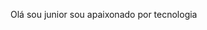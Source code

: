 Olá sou junior sou apaixonado por tecnologia

<!---
FerreiraNunes/FerreiraNunes is a ✨ special ✨ repository because its `README.md` (this file) appears on your GitHub profile.
You can click the Preview link to take a look at your changes.
--->
